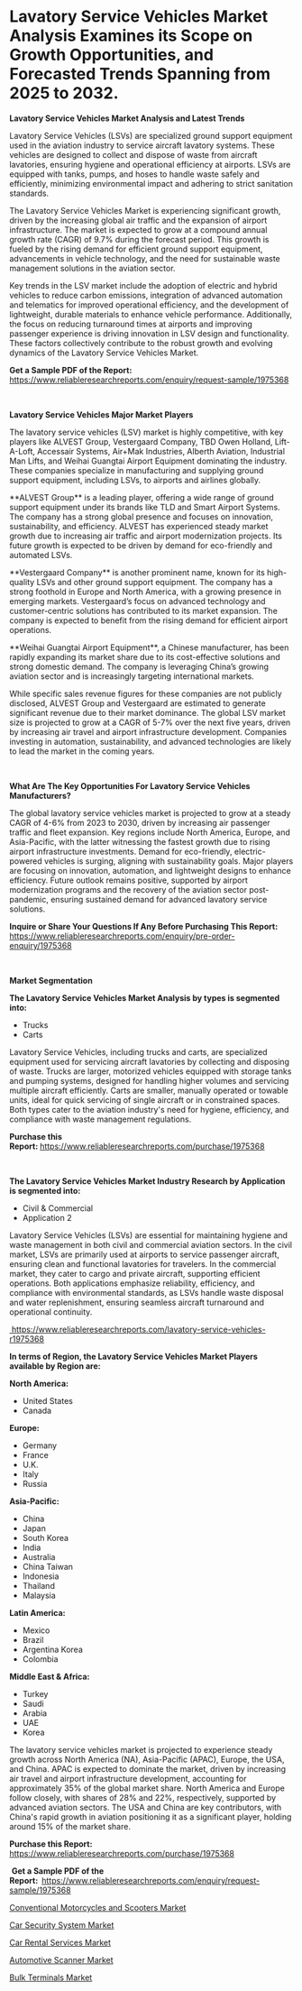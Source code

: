 <p><h1>Lavatory Service Vehicles Market Analysis Examines its Scope on Growth Opportunities, and Forecasted Trends Spanning from 2025 to 2032.</h1></p><p><strong>Lavatory Service Vehicles Market Analysis and Latest Trends</strong></p>
<p><p>Lavatory Service Vehicles (LSVs) are specialized ground support equipment used in the aviation industry to service aircraft lavatory systems. These vehicles are designed to collect and dispose of waste from aircraft lavatories, ensuring hygiene and operational efficiency at airports. LSVs are equipped with tanks, pumps, and hoses to handle waste safely and efficiently, minimizing environmental impact and adhering to strict sanitation standards.</p><p>The Lavatory Service Vehicles Market is experiencing significant growth, driven by the increasing global air traffic and the expansion of airport infrastructure. The market is expected to grow at a compound annual growth rate (CAGR) of 9.7% during the forecast period. This growth is fueled by the rising demand for efficient ground support equipment, advancements in vehicle technology, and the need for sustainable waste management solutions in the aviation sector.</p><p>Key trends in the LSV market include the adoption of electric and hybrid vehicles to reduce carbon emissions, integration of advanced automation and telematics for improved operational efficiency, and the development of lightweight, durable materials to enhance vehicle performance. Additionally, the focus on reducing turnaround times at airports and improving passenger experience is driving innovation in LSV design and functionality. These factors collectively contribute to the robust growth and evolving dynamics of the Lavatory Service Vehicles Market.</p></p>
<p><strong>Get a Sample PDF of the Report:&nbsp;</strong> <a href="https://www.reliableresearchreports.com/enquiry/request-sample/1975368?utm_campaign=116&utm_medium=2&utm_source=Github&utm_content=ia&utm_term=22012025&utm_id=lavatory-service-vehicles">https://www.reliableresearchreports.com/enquiry/request-sample/1975368</a></p>
<p>&nbsp;</p>
<p><strong>Lavatory Service Vehicles Major Market Players</strong></p>
<p><p>The lavatory service vehicles (LSV) market is highly competitive, with key players like ALVEST Group, Vestergaard Company, TBD Owen Holland, Lift-A-Loft, Accessair Systems, Air+Mak Industries, Alberth Aviation, Industrial Man Lifts, and Weihai Guangtai Airport Equipment dominating the industry. These companies specialize in manufacturing and supplying ground support equipment, including LSVs, to airports and airlines globally.</p><p>**ALVEST Group** is a leading player, offering a wide range of ground support equipment under its brands like TLD and Smart Airport Systems. The company has a strong global presence and focuses on innovation, sustainability, and efficiency. ALVEST has experienced steady market growth due to increasing air traffic and airport modernization projects. Its future growth is expected to be driven by demand for eco-friendly and automated LSVs.</p><p>**Vestergaard Company** is another prominent name, known for its high-quality LSVs and other ground support equipment. The company has a strong foothold in Europe and North America, with a growing presence in emerging markets. Vestergaard’s focus on advanced technology and customer-centric solutions has contributed to its market expansion. The company is expected to benefit from the rising demand for efficient airport operations.</p><p>**Weihai Guangtai Airport Equipment**, a Chinese manufacturer, has been rapidly expanding its market share due to its cost-effective solutions and strong domestic demand. The company is leveraging China’s growing aviation sector and is increasingly targeting international markets.</p><p>While specific sales revenue figures for these companies are not publicly disclosed, ALVEST Group and Vestergaard are estimated to generate significant revenue due to their market dominance. The global LSV market size is projected to grow at a CAGR of 5-7% over the next five years, driven by increasing air travel and airport infrastructure development. Companies investing in automation, sustainability, and advanced technologies are likely to lead the market in the coming years.</p></p>
<p>&nbsp;</p>
<p><strong>What Are The Key Opportunities For Lavatory Service Vehicles Manufacturers?</strong></p>
<p><p>The global lavatory service vehicles market is projected to grow at a steady CAGR of 4-6% from 2023 to 2030, driven by increasing air passenger traffic and fleet expansion. Key regions include North America, Europe, and Asia-Pacific, with the latter witnessing the fastest growth due to rising airport infrastructure investments. Demand for eco-friendly, electric-powered vehicles is surging, aligning with sustainability goals. Major players are focusing on innovation, automation, and lightweight designs to enhance efficiency. Future outlook remains positive, supported by airport modernization programs and the recovery of the aviation sector post-pandemic, ensuring sustained demand for advanced lavatory service solutions.</p></p>
<p><strong>Inquire or Share Your Questions If Any Before Purchasing This Report:</strong> <a href="https://www.reliableresearchreports.com/enquiry/pre-order-enquiry/1975368?utm_campaign=116&utm_medium=2&utm_source=Github&utm_content=ia&utm_term=22012025&utm_id=lavatory-service-vehicles">https://www.reliableresearchreports.com/enquiry/pre-order-enquiry/1975368</a></p>
<p>&nbsp;</p>
<p><strong>Market Segmentation</strong></p>
<p><strong>The Lavatory Service Vehicles Market Analysis by types is segmented into:</strong></p>
<p><ul><li>Trucks</li><li>Carts</li></ul></p>
<p><p>Lavatory Service Vehicles, including trucks and carts, are specialized equipment used for servicing aircraft lavatories by collecting and disposing of waste. Trucks are larger, motorized vehicles equipped with storage tanks and pumping systems, designed for handling higher volumes and servicing multiple aircraft efficiently. Carts are smaller, manually operated or towable units, ideal for quick servicing of single aircraft or in constrained spaces. Both types cater to the aviation industry's need for hygiene, efficiency, and compliance with waste management regulations.</p></p>
<p><strong>Purchase this Report:&nbsp;</strong><a href="https://www.reliableresearchreports.com/purchase/1975368?utm_campaign=116&utm_medium=2&utm_source=Github&utm_content=ia&utm_term=22012025&utm_id=lavatory-service-vehicles">https://www.reliableresearchreports.com/purchase/1975368</a></p>
<p>&nbsp;</p>
<p><strong>The Lavatory Service Vehicles Market Industry Research by Application is segmented into:</strong></p>
<p><ul><li>Civil & Commercial</li><li>Application 2</li></ul></p>
<p><p>Lavatory Service Vehicles (LSVs) are essential for maintaining hygiene and waste management in both civil and commercial aviation sectors. In the civil market, LSVs are primarily used at airports to service passenger aircraft, ensuring clean and functional lavatories for travelers. In the commercial market, they cater to cargo and private aircraft, supporting efficient operations. Both applications emphasize reliability, efficiency, and compliance with environmental standards, as LSVs handle waste disposal and water replenishment, ensuring seamless aircraft turnaround and operational continuity.</p></p>
<p><a href="https://www.reliableresearchreports.com/lavatory-service-vehicles-r1975368?utm_campaign=116&utm_medium=2&utm_source=Github&utm_content=ia&utm_term=22012025&utm_id=lavatory-service-vehicles">&nbsp;https://www.reliableresearchreports.com/lavatory-service-vehicles-r1975368</a></p>
<p><strong>In terms of Region, the Lavatory Service Vehicles Market Players available by Region are:</strong></p>
<p>
    <p> <strong> North America: </strong>
        <ul>
            <li>United States</li>
            <li>Canada</li>
        </ul>
        </p> 
    <p> <strong> Europe: </strong>
        <ul>
            <li>Germany</li>
            <li>France</li>
            <li>U.K.</li>
            <li>Italy</li>
            <li>Russia</li>
        </ul>
        </p> 
    <p> <strong> Asia-Pacific: </strong>
        <ul>
            <li>China</li>
            <li>Japan</li>
            <li>South Korea</li>
            <li>India</li>
            <li>Australia</li>
            <li>China Taiwan</li>
            <li>Indonesia</li>
            <li>Thailand</li>
            <li>Malaysia</li>
        </ul>
        </p> 
    <p> <strong> Latin America: </strong>
        <ul>
            <li>Mexico</li>
            <li>Brazil</li>
            <li>Argentina Korea</li>
            <li>Colombia</li>
        </ul>
        </p> 
    <p> <strong> Middle East & Africa: </strong>
        <ul>
            <li>Turkey</li>
            <li>Saudi</li>
            <li>Arabia</li>
            <li>UAE</li>
            <li>Korea</li>
        </ul>
    </p>
    </p>
<p><p>The lavatory service vehicles market is projected to experience steady growth across North America (NA), Asia-Pacific (APAC), Europe, the USA, and China. APAC is expected to dominate the market, driven by increasing air travel and airport infrastructure development, accounting for approximately 35% of the global market share. North America and Europe follow closely, with shares of 28% and 22%, respectively, supported by advanced aviation sectors. The USA and China are key contributors, with China's rapid growth in aviation positioning it as a significant player, holding around 15% of the market share.</p></p>
<p><strong>Purchase this Report: </strong><a href="https://www.reliableresearchreports.com/purchase/1975368?utm_campaign=116&utm_medium=2&utm_source=Github&utm_content=ia&utm_term=22012025&utm_id=lavatory-service-vehicles">https://www.reliableresearchreports.com/purchase/1975368</a></p>
<p>&nbsp;<strong>Get a Sample PDF of the Report:&nbsp;&nbsp;</strong><a href="https://www.reliableresearchreports.com/enquiry/request-sample/1975368?utm_campaign=116&utm_medium=2&utm_source=Github&utm_content=ia&utm_term=22012025&utm_id=lavatory-service-vehicles">https://www.reliableresearchreports.com/enquiry/request-sample/1975368</a></p>
<p><strong></strong></p>
<p><p><a href="https://github.com/flnordan65e0/Market-Research-Report-List-1/blob/main/conventional-motorcycles-and-scooters-market.md?utm_campaign=116&utm_medium=2&utm_source=Github&utm_content=ia&utm_term=22012025&utm_id=lavatory-service-vehicles">Conventional Motorcycles and Scooters Market</a></p><p><a href="https://github.com/lindaopodray/Market-Research-Report-List-1/blob/main/car-security-system-market.md?utm_campaign=116&utm_medium=2&utm_source=Github&utm_content=ia&utm_term=22012025&utm_id=lavatory-service-vehicles">Car Security System Market</a></p><p><a href="https://github.com/OlenFleming68/Market-Research-Report-List-1/blob/main/car-rental-services-market.md?utm_campaign=116&utm_medium=2&utm_source=Github&utm_content=ia&utm_term=22012025&utm_id=lavatory-service-vehicles">Car Rental Services Market</a></p><p><a href="https://github.com/rodinayygacklezi/Market-Research-Report-List-1/blob/main/automotive-scanner-market.md?utm_campaign=116&utm_medium=2&utm_source=Github&utm_content=ia&utm_term=22012025&utm_id=lavatory-service-vehicles">Automotive Scanner Market</a></p><p><a href="https://github.com/XavierTyler76/Market-Research-Report-List-1/blob/main/bulk-terminals-market.md?utm_campaign=116&utm_medium=2&utm_source=Github&utm_content=ia&utm_term=22012025&utm_id=lavatory-service-vehicles">Bulk Terminals Market</a></p></p>